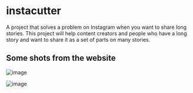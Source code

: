 # instacutter
A project that solves a problem on Instagram when you want to share long stories. This project will help content creators and people who have a long story and want to share it as a set of parts on many stories.

## Some shots from the website

![image](https://github.com/mohammadjadallah/instacutter/assets/70474875/2f095a3c-21ee-4a1a-ae5b-64cba790e9a5)

![image](https://github.com/mohammadjadallah/instacutter/assets/70474875/58a7d04d-c7a1-4f1c-8019-5df9e4a20270)

